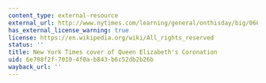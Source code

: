 ```yaml
---
content_type: external-resource
external_url: http://www.nytimes.com/learning/general/onthisday/big/0602.html
has_external_license_warning: true
license: https://en.wikipedia.org/wiki/All_rights_reserved
status: ''
title: New York Times cover of Queen Elizabeth's Coronation
uid: 6e798f2f-7010-4f0a-b843-b6c52db2b26b
wayback_url: ''
---
```

